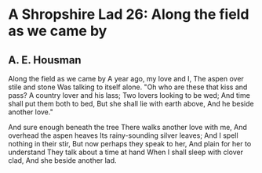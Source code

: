 # A Shropshire Lad 26: Along the field as we came by
## A. E. Housman
Along the field as we came by
A year ago, my love and I,
The aspen over stile and stone
Was talking to itself alone.
"Oh who are these that kiss and pass?
A country lover and his lass;
Two lovers looking to be wed;
And time shall put them both to bed,
But she shall lie with earth above,
And he beside another love."

And sure enough beneath the tree
There walks another love with me,
And overhead the aspen heaves
Its rainy-sounding silver leaves;
And I spell nothing in their stir,
But now perhaps they speak to her,
And plain for her to understand
They talk about a time at hand
When I shall sleep with clover clad,
And she beside another lad.